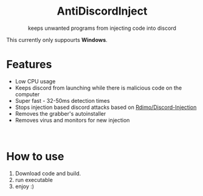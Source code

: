 
<h1 align="center">AntiDiscordInject</h1>
<p align="center">keeps unwanted programs from injecting code into discord</p>

This currently only suppourts **Windows**.

# Features
 - Low CPU usage 
 - Keeps discord from launching while there is malicious code on the computer
 - Super fast - 32-50ms detection times
 - Stops injection based discord attacks based on [Rdimo/Discord-Injection](https://github.com/Rdimo/Discord-Injection)
 - Removes the grabber's autoinstaller
 - Removes virus and monitors for new injection

<br>

# How to use
 1. Download code and build.
 2. run executable 
 3. enjoy :)

<br>
